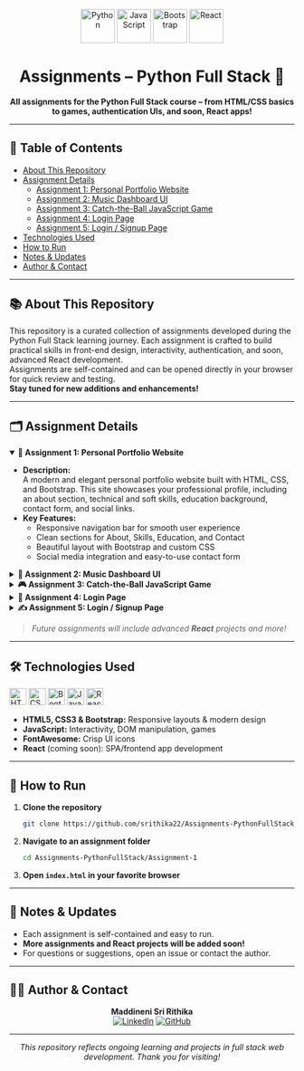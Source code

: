 <!-- Banner or Logo (optional) -->
<p align="center">
  <img src="https://cdn.jsdelivr.net/gh/devicons/devicon/icons/python/python-original.svg" height="60" alt="Python" />
  <img src="https://cdn.jsdelivr.net/gh/devicons/devicon/icons/javascript/javascript-original.svg" height="60" alt="JavaScript"/>
  <img src="https://cdn.jsdelivr.net/gh/devicons/devicon/icons/bootstrap/bootstrap-original.svg" height="60" alt="Bootstrap"/>
  <img src="https://cdn.jsdelivr.net/gh/devicons/devicon/icons/react/react-original.svg" height="60" alt="React"/>
</p>

<h1 align="center">Assignments – Python Full Stack 🚀</h1>
<p align="center">
  <b>All assignments for the Python Full Stack course – from HTML/CSS basics to games, authentication UIs, and soon, React apps!</b>
</p>

---

## 📑 Table of Contents

- [About This Repository](#about-this-repository)
- [Assignment Details](#-assignment-details)
  - [Assignment 1: Personal Portfolio Website](#-assignment-1-personal-portfolio-website)
  - [Assignment 2: Music Dashboard UI](#-assignment-2-music-dashboard-ui)
  - [Assignment 3: Catch-the-Ball JavaScript Game](#-assignment-3-catch-the-ball-javascript-game)
  - [Assignment 4: Login Page](#-assignment-4-login-page)
  - [Assignment 5: Login / Signup Page](#-assignment-5-login--signup-page)
- [Technologies Used](#-technologies-used)
- [How to Run](#-how-to-run)
- [Notes & Updates](#-notes--updates)
- [Author & Contact](#-author--contact)

---

## 📚 About This Repository

This repository is a curated collection of assignments developed during the Python Full Stack learning journey. Each assignment is crafted to build practical skills in front-end design, interactivity, authentication, and soon, advanced React development.  
Assignments are self-contained and can be opened directly in your browser for quick review and testing.  
**Stay tuned for new additions and enhancements!**

---

## 🗂 Assignment Details

<details open>
<summary><strong>📝 Assignment 1: Personal Portfolio Website</strong></summary>

- **Description:**  
  A modern and elegant personal portfolio website built with HTML, CSS, and Bootstrap. This site showcases your professional profile, including an about section, technical and soft skills, education background, contact form, and social links.
- **Key Features:**
  - Responsive navigation bar for smooth user experience
  - Clean sections for About, Skills, Education, and Contact
  - Beautiful layout with Bootstrap and custom CSS
  - Social media integration and easy-to-use contact form

</details>

<details>
<summary><strong>🎵 Assignment 2: Music Dashboard UI</strong></summary>

- **Description:**  
  An attractive music dashboard inspired by leading music streaming platforms. Built with HTML, CSS, Bootstrap, and FontAwesome, it demonstrates advanced UI layout and card-based design.
- **Key Features:**
  - Sidebar for playlists and podcasts
  - Main area showcasing trending songs and popular artists
  - Horizontally scrollable cards for music discovery
  - Custom-styled scrollbars and interactive UI elements

</details>

<details>
<summary><strong>🎮 Assignment 3: Catch-the-Ball JavaScript Game</strong></summary>

- **Description:**  
  An engaging browser-based game where players control a character to catch falling balls. The game is built using HTML, CSS, and JavaScript, and it progressively increases in difficulty.
- **Key Features:**
  - Supports keyboard, mouse, and touch controls for accessibility
  - Real-time scoring, high score tracking (with localStorage), and lives system
  - Responsive game area with sound effects for player feedback
  - Game over and restart screens for replayability

</details>

<details>
<summary><strong>🔐 Assignment 4: Login Page</strong></summary>

- **Description:**  
  A clean and user-friendly login page that uses HTML, CSS, Bootstrap, and JavaScript for front-end validation and enhanced user experience.
- **Key Features:**
  - Username and password fields with show/hide password option
  - Inline display for error and success messages
  - Accessible, mobile-friendly, and visually appealing design
  - Bootstrap-powered layout for fast and reliable styling

</details>

<details>
<summary><strong>✍️ Assignment 5: Login / Signup Page</strong></summary>

- **Description:**  
  A simple yet functional login and signup interface using HTML, CSS, Bootstrap, and JavaScript. This project handles basic client-side registration and authentication.
- **Key Features:**
  - Separate flows for signup and login
  - Form validation and user feedback messages
  - User data managed in browser local storage
  - Clean and responsive UI for seamless user interaction

</details>

> _Future assignments will include advanced **React** projects and more!_

---

## 🛠️ Technologies Used

<p>
  <img src="https://cdn.jsdelivr.net/gh/devicons/devicon/icons/html5/html5-original.svg" height="30" alt="HTML5" />
  <img src="https://cdn.jsdelivr.net/gh/devicons/devicon/icons/css3/css3-original.svg" height="30" alt="CSS3" />
  <img src="https://cdn.jsdelivr.net/gh/devicons/devicon/icons/bootstrap/bootstrap-original.svg" height="30" alt="Bootstrap" />
  <img src="https://cdn.jsdelivr.net/gh/devicons/devicon/icons/javascript/javascript-original.svg" height="30" alt="JavaScript"/>
  <img src="https://cdn.jsdelivr.net/gh/devicons/devicon/icons/react/react-original.svg" height="30" alt="React"/>
</p>

- **HTML5, CSS3 & Bootstrap:** Responsive layouts & modern design
- **JavaScript:** Interactivity, DOM manipulation, games
- **FontAwesome:** Crisp UI icons
- **React** (coming soon): SPA/frontend app development

---

## 🚦 How to Run

1. **Clone the repository**
   ```bash
   git clone https://github.com/srithika22/Assignments-PythonFullStack.git
   ```
2. **Navigate to an assignment folder**
   ```bash
   cd Assignments-PythonFullStack/Assignment-1
   ```
3. **Open `index.html` in your favorite browser**

---

## 📢 Notes & Updates

- Each assignment is self-contained and easy to run.
- **More assignments and React projects will be added soon!**
- For questions or suggestions, open an issue or contact the author.

---

## 🙋‍♀️ Author & Contact

<p align="center">
  <b>Maddineni Sri Rithika</b><br>
  <a href="https://www.linkedin.com/in/sri-rithika-9b113932a/"><img src="https://img.shields.io/badge/LinkedIn-blue?logo=linkedin&logoColor=white" alt="LinkedIn" /></a>
  <a href="https://github.com/srithika22"><img src="https://img.shields.io/badge/GitHub-333?logo=github&logoColor=white" alt="GitHub" /></a>
</p>

---

<p align="center">
  <i>This repository reflects ongoing learning and projects in full stack web development. Thank you for visiting!</i>
</p>
